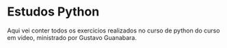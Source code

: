 # Estudos Python
 Aqui vei conter todos os exercicios realizados no curso de python do curso em video,  ministrado por Gustavo Guanabara.

